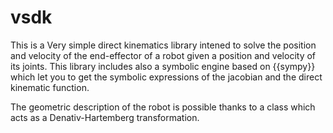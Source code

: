 # vsdk
This is a Very simple direct kinematics library intened to solve the position and velocity of the end-effector of a robot given a position and velocity of its joints.
This library includes also a symbolic engine based on {{sympy}} which let you to get the symbolic expressions of the jacobian and the direct kinematic function.

The geometric description of the robot is possible thanks to a class which acts as a Denativ-Hartemberg transformation.
